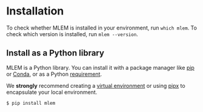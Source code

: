 # Installation

To check whether MLEM is installed in your environment, run `which mlem`. To
check which version is installed, run `mlem --version`.

## Install as a Python library

MLEM is a Python library. You can install it with a package manager like
[pip](https://pypi.org/project/pip/) or
[Conda](https://docs.conda.io/en/latest/), or as a Python
[requirement](https://pip.pypa.io/en/latest/user_guide/#requirements-files).

<admon type="info">

We **strongly** recommend creating a [virtual environment] or using [pipx] to
encapsulate your local environment.

[virtual environment]: https://python.readthedocs.io/en/stable/library/venv.html
[pipx]:
  https://packaging.python.org/guides/installing-stand-alone-command-line-tools/

</admon>

```cli
$ pip install mlem
```

<!-- TODO: ## Advanced options? -->

<!-- TODO: ## Shell tab completion -->
